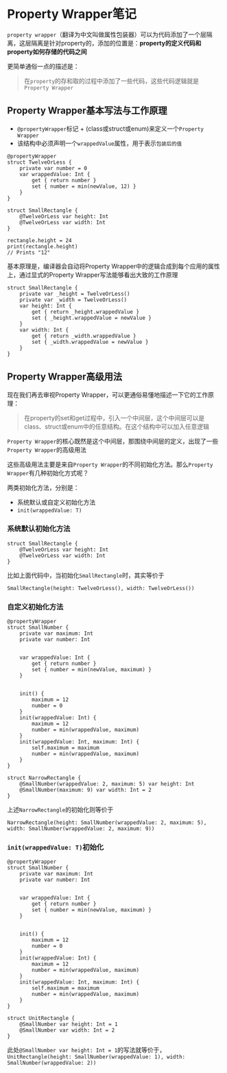 # Property Wrapper笔记

`property wrapper`（翻译为中文叫做属性包装器）可以为代码添加了一个层隔离，这层隔离是针对property的，添加的位置是：**property的定义代码和property如何存储的代码之间**

更简单通俗一点的描述是：

> 在`property`的存和取的过程中添加了一些代码，这些代码逻辑就是`Property Wrapper`

## Property Wrapper基本写法与工作原理

- `@propertyWrapper`标记 + (class或struct或enum)来定义一个`Property Wrapper`
- 该结构中必须声明一个`wrappedValue`属性，用于表示`包装后的值`

```
@propertyWrapper
struct TwelveOrLess {
    private var number = 0
    var wrappedValue: Int {
        get { return number }
        set { number = min(newValue, 12) }
    }
}

struct SmallRectangle {
    @TwelveOrLess var height: Int
    @TwelveOrLess var width: Int
}

rectangle.height = 24
print(rectangle.height)
// Prints "12"
```

基本原理是，编译器会自动将Property Wrapper中的逻辑合成到每个应用的属性上，通过显式的Property Wrapper写法能够看出大致的工作原理

```
struct SmallRectangle {
    private var _height = TwelveOrLess()
    private var _width = TwelveOrLess()
    var height: Int {
        get { return _height.wrappedValue }
        set { _height.wrappedValue = newValue }
    }
    var width: Int {
        get { return _width.wrappedValue }
        set { _width.wrappedValue = newValue }
    }
}
```

## Property Wrapper高级用法

现在我们再去审视Property Wrapper，可以更通俗易懂地描述一下它的工作原理：

> 在property的set和get过程中，引入一个中间层，这个中间层可以是class、struct或enum中的任意结构。在这个结构中可以加入任意逻辑

`Property Wrapper`的核心既然是这个中间层，那围绕中间层的定义，出现了一些`Property Wrapper`的高级用法

这些高级用法主要是来自`Property Wrapper`的不同初始化方法。那么`Property Wrapper`有几种初始化方式呢？

两类初始化方法，分别是：

- 系统默认或自定义初始化方法
- `init(wrappedValue: T)`

### 系统默认初始化方法

```
struct SmallRectangle {
    @TwelveOrLess var height: Int
    @TwelveOrLess var width: Int
}
```

比如上面代码中，当初始化`SmallRectangle`时，其实等价于

```
SmallRectangle(height: TwelveOrLess(), width: TwelveOrLess())
```

### 自定义初始化方法

```
@propertyWrapper
struct SmallNumber {
    private var maximum: Int
    private var number: Int


    var wrappedValue: Int {
        get { return number }
        set { number = min(newValue, maximum) }
    }


    init() {
        maximum = 12
        number = 0
    }
    init(wrappedValue: Int) {
        maximum = 12
        number = min(wrappedValue, maximum)
    }
    init(wrappedValue: Int, maximum: Int) {
        self.maximum = maximum
        number = min(wrappedValue, maximum)
    }
}

struct NarrowRectangle {
    @SmallNumber(wrappedValue: 2, maximum: 5) var height: Int
    @SmallNumber(maximum: 9) var width: Int = 2
}
```

上述`NarrowRectangle`的初始化则等价于

```
NarrowRectangle(height: SmallNumber(wrappedValue: 2, maximum: 5), width: SmallNumber(wrappedValue: 2, maximum: 9))
```

### `init(wrappedValue: T)`初始化

```
@propertyWrapper
struct SmallNumber {
    private var maximum: Int
    private var number: Int


    var wrappedValue: Int {
        get { return number }
        set { number = min(newValue, maximum) }
    }


    init() {
        maximum = 12
        number = 0
    }
    init(wrappedValue: Int) {
        maximum = 12
        number = min(wrappedValue, maximum)
    }
    init(wrappedValue: Int, maximum: Int) {
        self.maximum = maximum
        number = min(wrappedValue, maximum)
    }
}

struct UnitRectangle {
    @SmallNumber var height: Int = 1
    @SmallNumber var width: Int = 2
}
```

此处`@SmallNumber var height: Int = 1`的写法就等价于，`UnitRectangle(height: SmallNumber(wrappedValue: 1), width: SmallNumber(wrappedValue: 2))`





